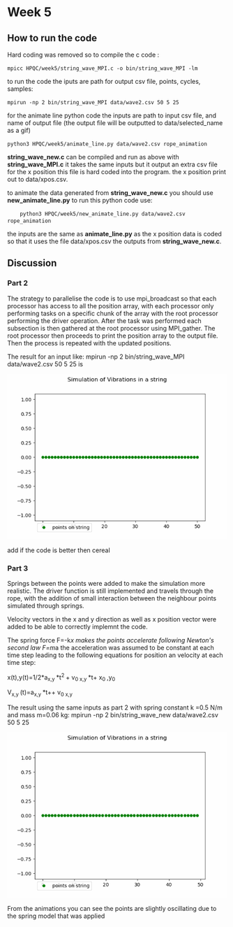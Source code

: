# Week 5
## How to run the code
Hard coding was removed so to compile the c code :

    mpicc HPQC/week5/string_wave_MPI.c -o bin/string_wave_MPI -lm

to run the code the iputs are path for output csv file, points, cycles, samples:

    mpirun -np 2 bin/string_wave_MPI data/wave2.csv 50 5 25

for the animate line python code the inputs are path to input csv file, and name of output file (the output file will be outputted to data/selected_name as a gif)

    python3 HPQC/week5/animate_line.py data/wave2.csv rope_animation

**string_wave_new.c** can be compiled and run as above with **string_wave_MPI.c** it takes the same inputs but it output an extra csv file for the x position
this file is hard coded into the program. the x position print out to data/xpos.csv.

to animate the data generated from **string_wave_new.c** you should use **new_animate_line.py** to run this python code use:

        python3 HPQC/week5/new_animate_line.py data/wave2.csv rope_animation

the inputs are the same as **animate_line.py** as the x position data is coded so that it uses the file data/xpos.csv the outputs from **string_wave_new.c**.
## Discussion
### Part 2
The strategy to parallelise the code is to use mpi_broadcast so that each processor has access to all the position array, with each processor only performing tasks on 
a specific chunk of the array with the root processor performing the driver operation. After the task was performed each subsection is then gathered at the root 
processor using MPI_gather. The root processor then proceeds to print the position array to the output file. Then the process is repeated with the updated positions.

The result for an input like: mpirun -np 2 bin/string_wave_MPI data/wave2.csv 50 5 25 is

![](https://github.com/slamlux/HPQC/blob/main/week5/sample_animation.gif)

add if the code is better then cereal

### Part 3
Springs between the points were added to make the simulation more realistic. The driver function is still implemented and travels through the rope, with the addition of small interaction between the neighbour points simulated through springs. 

Velocity vectors in the x and y direction as well as x position vector were added to be able to correctly implemnt the code.

The spring force F=-k*x makes the points accelerate following Newton's second law F=m*a the acceleration was assumed to be constant at each time step leading to the following equations for position an velocity at each time step:

x(t),y(t)=1/2*a<sub>x,y </sub>*t<sup>2 </sup> + v<sub>0 x,y </sub>*t+ x<sub>0 </sub>,y<sub>0 </sub>

V<sub>x,y </sub>(t)=a<sub>x,y </sub>*t++ v<sub>0 x,y </sub>

The result using the same inputs as part 2 with spring constant k =0.5 N/m and mass m=0.06 kg: mpirun -np 2 bin/string_wave_new data/wave2.csv 50 5 25

![](https://github.com/slamlux/HPQC/blob/main/week5/rope_with_springs.gif)


From the animations you can see the points are slightly oscillating due to the spring  model that was applied

